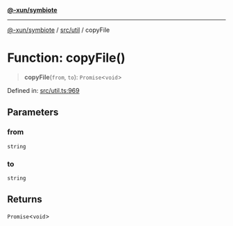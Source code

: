 [**@-xun/symbiote**](../../../README.md)

***

[@-xun/symbiote](../../../README.md) / [src/util](../README.md) / copyFile

# Function: copyFile()

> **copyFile**(`from`, `to`): `Promise`\<`void`\>

Defined in: [src/util.ts:969](https://github.com/Xunnamius/symbiote/blob/510118102ef530d135a286522a7a776ec12a8a72/src/util.ts#L969)

## Parameters

### from

`string`

### to

`string`

## Returns

`Promise`\<`void`\>
